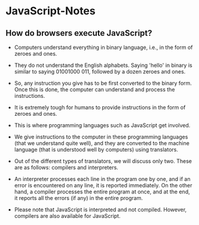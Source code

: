 # JavaScript-Notes
## How do browsers execute JavaScript?

- Computers understand everything in binary language, i.e., in the form of zeroes and ones. 

- They do not understand the English alphabets. Saying 'hello' in binary is similar to saying 01001000 011, followed by a dozen zeroes and ones.

- So, any instruction you give has to be first converted to the binary form. Once this is done, the computer can understand and process the instructions. 

- It is extremely tough for humans to provide instructions in the form of zeroes and ones. 
- This is where programming languages such as JavaScript get involved.

- We give instructions to the computer in these programming languages (that we understand quite well), and they are converted to the machine language (that is understood well by computers) using translators.

- Out of the different types of translators, we will discuss only two. These are as follows: compilers and interpreters.

- An interpreter processes each line in the program one by one, and if an error is encountered on any line, it is reported immediately. On the other hand, a compiler processes the entire program at once, and at the end, it reports all the errors (if any) in the entire program.

- Please note that JavaScript is interpreted and not compiled. However, compilers are also available for JavaScript.




